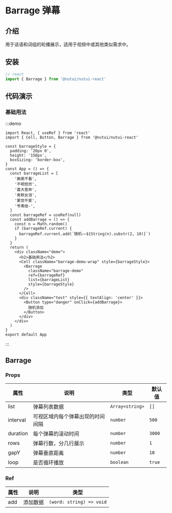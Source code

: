 # Barrage 弹幕

## 介绍

用于话语和词组的轮播展示，适用于视频中或其他类似需求中。

## 安装

```ts
// react
import { Barrage } from '@nutui/nutui-react'
```

## 代码演示

### 基础用法

:::demo

```tsx
import React, { useRef } from 'react'
import { Cell, Button, Barrage } from '@nutui/nutui-react'

const barrageStyle = {
  padding: '20px 0',
  height: '150px',
  boxSizing: 'border-box',
}
const App = () => {
  const barrageList = [
    '画美不看',
    '不明觉厉',
    '喜大普奔',
    '男默女泪',
    '累觉不爱',
    '爷青结-',
  ]
  const barrageRef = useRef(null)
  const addBarrage = () => {
    const n = Math.random()
    if (barrageRef.current) {
      barrageRef.current.add(`随机——${String(n).substr(2, 10)}`)
    }
  }
  return (
    <div className="demo">
      <h2>基础用法</h2>
      <Cell className="barrage-demo-wrap" style={barrageStyle}>
        <Barrage
          className="barrage-demo"
          ref={barrageRef}
          list={barrageList}
          style={barrageStyle}
        />
      </Cell>
      <div className="test" style={{ textAlign: 'center' }}>
        <Button type="danger" onClick={addBarrage}>
          随机添加
        </Button>
      </div>
    </div>
  )
}
export default App
```

:::

## Barrage

### Props

| 属性     | 说明                             | 类型            | 默认值 |
| -------- | -------------------------------- | --------------- | ------ |
| list     | 弹幕列表数据                     | `Array<string>` | `[]`   |
| interval | 可视区域内每个弹幕出现的时间间隔 | `number`        | `500`  |
| duration | 每个弹幕的滚动时间               | `number`        | `3000` |
| rows     | 弹幕行数，分几行展示             | `number`        | `1`    |
| gapY      | 弹幕垂直距离                     | `number`          | `10`   |
| loop     | 是否循环播放                     | `boolean`         | `true` |

### Ref

| 属性 | 说明 | 类型 |
| --- | --- | --- |
| add | 添加数据 | `(word: string) => void` |
